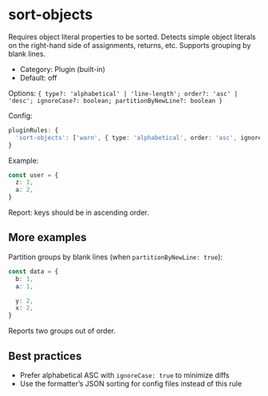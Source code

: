 # sort-objects

Requires object literal properties to be sorted. Detects simple object literals on the right-hand side of assignments, returns, etc. Supports grouping by blank lines.

- Category: Plugin (built-in)
- Default: off

Options: `{ type?: 'alphabetical' | 'line-length'; order?: 'asc' | 'desc'; ignoreCase?: boolean; partitionByNewLine?: boolean }`

Config:

```ts
pluginRules: {
  'sort-objects': ['warn', { type: 'alphabetical', order: 'asc', ignoreCase: true }],
}
```

Example:

```ts
const user = {
  z: 1,
  a: 2,
}
```

Report: keys should be in ascending order.

## More examples

Partition groups by blank lines (when `partitionByNewLine: true`):

```ts
const data = {
  b: 1,
  a: 1,

  y: 2,
  x: 2,
}
```

Reports two groups out of order.

## Best practices

- Prefer alphabetical ASC with `ignoreCase: true` to minimize diffs
- Use the formatter’s JSON sorting for config files instead of this rule
